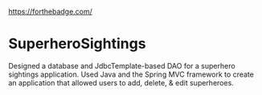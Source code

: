 https://forthebadge.com/
# SuperheroSightings

Designed a database and JdbcTemplate-based DAO for a superhero sightings application. Used Java and the Spring MVC framework to create an application that allowed users to add, delete, & edit superheroes.
